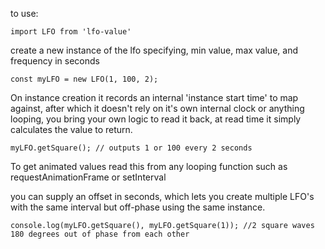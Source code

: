to use:  

`import LFO from 'lfo-value'`  

create a new instance of the lfo specifying, min value, max value, and frequency in seconds  

`const myLFO = new LFO(1, 100, 2); `  

On instance creation it records an internal 'instance start time' to map against, after which it doesn't rely on it's own internal clock or anything looping, you bring your own logic to read it back, at read time it simply calculates the value to return.  

`myLFO.getSquare(); // outputs 1 or 100 every 2 seconds`  

To get animated values read this from any looping function such as requestAnimationFrame or setInterval  

you can supply an offset in seconds, which lets you create multiple LFO's with the same interval but off-phase using the same instance.  

`console.log(myLFO.getSquare(), myLFO.getSquare(1)); //2 square waves 180 degrees out of phase from each other`  

